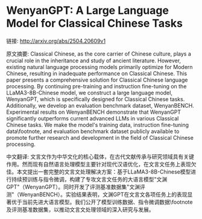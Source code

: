 # WenyanGPT: A Large Language Model for Classical Chinese Tasks

链接: http://arxiv.org/abs/2504.20609v1

原文摘要:
Classical Chinese, as the core carrier of Chinese culture, plays a crucial
role in the inheritance and study of ancient literature. However, existing
natural language processing models primarily optimize for Modern Chinese,
resulting in inadequate performance on Classical Chinese. This paper presents a
comprehensive solution for Classical Chinese language processing. By continuing
pre-training and instruction fine-tuning on the LLaMA3-8B-Chinese model, we
construct a large language model, WenyanGPT, which is specifically designed for
Classical Chinese tasks. Additionally, we develop an evaluation benchmark
dataset, WenyanBENCH. Experimental results on WenyanBENCH demonstrate that
WenyanGPT significantly outperforms current advanced LLMs in various Classical
Chinese tasks. We make the model's training data, instruction fine-tuning
data\footnote, and evaluation benchmark dataset publicly available to promote
further research and development in the field of Classical Chinese processing.

中文翻译:
文言文作为中华文化的核心载体，在古代文献传承与研究领域具有关键作用。然而现有自然语言处理模型主要针对现代汉语优化，在文言文任务上表现欠佳。本文提出一套完整的文言文处理解决方案：基于LLaMA3-8B-Chinese模型进行持续预训练与指令微调，构建了专攻文言文任务的大语言模型"文渊GPT"（WenyanGPT）。同时开发了评测基准数据集"文渊评测"（WenyanBENCH）。实验结果表明，文渊GPT在文言文各项任务上的表现显著优于当前先进大语言模型。我们公开了模型训练数据、指令微调数据\footnote及评测基准数据集，以推动文言文处理领域的深入研究与发展。


